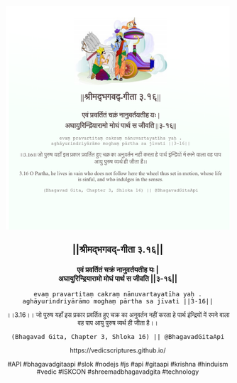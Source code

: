 <img src="../../asset/BG_3_16.png"/>
<center><h2>||श्रीमद्‍भगवद्‍-गीता ३.१६||</h2>
<h3>एवं प्रवर्तितं चक्रं नानुवर्तयतीह यः |<br/>अघायुरिन्द्रियारामो मोघं पार्थ स जीवति ||३-१६||</h3>
<pre>evaṃ pravartitaṃ cakraṃ nānuvartayatīha yaḥ .<br/>aghāyurindriyārāmo moghaṃ pārtha sa jīvati ||3-16||</pre>
<p>।।3.16।। जो पुरुष यहाँ इस प्रकार प्रवर्तित हुए चक्र का अनुवर्तन नहीं करता हे पार्थ इंन्द्रियों में रमने वाला वह पाप आयु पुरुष व्यर्थ ही जीता है।।</p>
<pre>(Bhagavad Gita, Chapter 3, Shloka 16) || @BhagavadGitaApi</pre><p>https://vedicscriptures.github.io/</p><p>#API #bhagavadgitaapi #slok #nodejs #js #api #gitaapi #krishna #hinduism #vedic #ISKCON #shreemadbhagavadgita #technology</p></center>